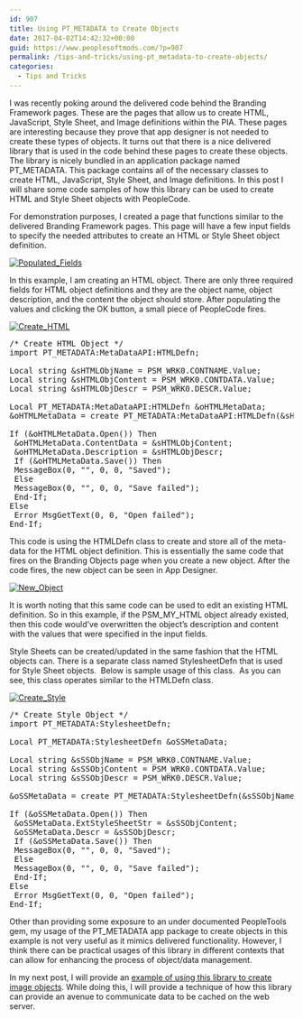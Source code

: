 ```yaml
---
id: 907
title: Using PT_METADATA to Create Objects
date: 2017-04-02T14:42:32+00:00
guid: https://www.peoplesoftmods.com/?p=907
permalink: /tips-and-tricks/using-pt_metadata-to-create-objects/
categories:
  - Tips and Tricks
---
```

I was recently poking around the delivered code behind the Branding Framework pages. These are the pages that allow us to create HTML, JavaScript, Style Sheet, and Image definitions within the PIA. These pages are interesting because they prove that app designer is not needed to create these types of objects. It turns out that there is a nice delivered library that is used in the code behind these pages to create these objects. The library is nicely bundled in an application package named PT_METADATA. This package contains all of the necessary classes to create HTML, JavaScript, Style Sheet, and Image definitions. In this post I will share some code samples of how this library can be used to create HTML and Style Sheet objects with PeopleCode.

<!--more-->

For demonstration purposes, I created a page that functions similar to the delivered Branding Framework pages. This page will have a few input fields to specify the needed attributes to create an HTML or Style Sheet object definition.

[<img class="alignnone size-full wp-image-908" src="/assets/images/2017/04/1Populated_Fields.png" alt="Populated_Fields" width="652" height="471" srcset="/assets/images/2017/04/1Populated_Fields.png 652w, /assets/images/2017/04/1Populated_Fields-300x217.png 300w, /assets/images/2017/04/1Populated_Fields-526x380.png 526w" sizes="(max-width: 652px) 100vw, 652px" />](/assets/images/2017/04/1Populated_Fields.png)

In this example, I am creating an HTML object. There are only three required fields for HTML object definitions and they are the object name, object description, and the content the object should store. After populating the values and clicking the OK button, a small piece of PeopleCode fires.

[<img class="alignnone size-full wp-image-909" src="/assets/images/2017/04/3Create_HTML.png" alt="Create_HTML" width="579" height="380" srcset="/assets/images/2017/04/3Create_HTML.png 579w, /assets/images/2017/04/3Create_HTML-300x197.png 300w" sizes="(max-width: 579px) 100vw, 579px" />](/assets/images/2017/04/3Create_HTML.png)

<pre>/* Create HTML Object */
import PT_METADATA:MetaDataAPI:HTMLDefn;

Local string &sHTMLObjName = PSM_WRK0.CONTNAME.Value;
Local string &sHTMLObjContent = PSM_WRK0.CONTDATA.Value;
Local string &sHTMLObjDescr = PSM_WRK0.DESCR.Value;

Local PT_METADATA:MetaDataAPI:HTMLDefn &oHTMLMetaData;
&oHTMLMetaData = create PT_METADATA:MetaDataAPI:HTMLDefn(&sHTMLObjName);

If (&oHTMLMetaData.Open()) Then
 &oHTMLMetaData.ContentData = &sHTMLObjContent;
 &oHTMLMetaData.Description = &sHTMLObjDescr;
 If (&oHTMLMetaData.Save()) Then
 MessageBox(0, "", 0, 0, "Saved");
 Else
 MessageBox(0, "", 0, 0, "Save failed");
 End-If;
Else
 Error MsgGetText(0, 0, "Open failed");
End-If;</pre>

This code is using the HTMLDefn class to create and store all of the meta-data for the HTML object definition. This is essentially the same code that fires on the Branding Objects page when you create a new object. After the code fires, the new object can be seen in App Designer.

[<img class="alignnone size-full wp-image-910" src="/assets/images/2017/04/2New_Object.png" alt="New_Object" width="666" height="499" srcset="/assets/images/2017/04/2New_Object.png 666w, /assets/images/2017/04/2New_Object-300x225.png 300w, /assets/images/2017/04/2New_Object-507x380.png 507w" sizes="(max-width: 666px) 100vw, 666px" />](/assets/images/2017/04/2New_Object.png)

It is worth noting that this same code can be used to edit an existing HTML definition. So in this example, if the PSM\_MY\_HTML object already existed, then this code would’ve overwritten the object’s description and content with the values that were specified in the input fields.

Style Sheets can be created/updated in the same fashion that the HTML objects can. There is a separate class named StylesheetDefn that is used for Style Sheet objects.  Below is sample usage of this class.  As you can see, this class operates similar to the HTMLDefn class.

[<img class="alignnone size-full wp-image-911" src="/assets/images/2017/04/4Create_Style.png" alt="Create_Style" width="519" height="397" srcset="/assets/images/2017/04/4Create_Style.png 519w, /assets/images/2017/04/4Create_Style-300x229.png 300w, /assets/images/2017/04/4Create_Style-497x380.png 497w" sizes="(max-width: 519px) 100vw, 519px" />](/assets/images/2017/04/4Create_Style.png)

<pre>/* Create Style Object */
import PT_METADATA:StylesheetDefn;

Local PT_METADATA:StylesheetDefn &oSSMetaData;

Local string &sSSObjName = PSM_WRK0.CONTNAME.Value;
Local string &sSSObjContent = PSM_WRK0.CONTDATA.Value;
Local string &sSSObjDescr = PSM_WRK0.DESCR.Value;

&oSSMetaData = create PT_METADATA:StylesheetDefn(&sSSObjName);

If (&oSSMetaData.Open()) Then
 &oSSMetaData.ExtStyleSheetStr = &sSSObjContent;
 &oSSMetaData.Descr = &sSSObjDescr;
 If (&oSSMetaData.Save()) Then
 MessageBox(0, "", 0, 0, "Saved");
 Else
 MessageBox(0, "", 0, 0, "Save failed");
 End-If;
Else
 Error MsgGetText(0, 0, "Open failed");
End-If;</pre>

Other than providing some exposure to an under documented PeopleTools gem, my usage of the PT_METADATA app package to create objects in this example is not very useful as it mimics delivered functionality. However, I think there can be practical usages of this library in different contexts that can allow for enhancing the process of object/data management.

In my next post, I will provide an [example of using this library to create image objects](https://www.peoplesoftmods.com/psadmin/pt_metadata-and-web-server-cache/). While doing this, I will provide a technique of how this library can provide an avenue to communicate data to be cached on the web server.
